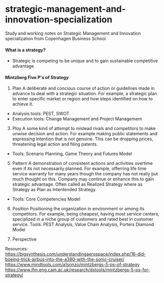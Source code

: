 # strategic-management-and-innovation-specialization
Study and working notes on Strategic Management and Innovation specialization from Copenhagen Business School

#### What is a strategy?
- Strategic is competing to be unique and to gain sustainable competitive advantage

#### Mintzberg Five P's of Strategy
1. Plan
A deliberate and concious course of action or guidelines made in advance to deal with a strategic situation. For example, a strategic plan to enter specific market or region and how steps identified on how to achieve it.
- Analysis tools: PEST, SWOT
- Execution tools: Change Management and Project Management

3. Ploy
A some kind of attempt to mislead rivals and competitors to make unwise decision and action. For example making public statements and expressing intention that is not genuine. This can be dropping prices, threatening legal action and filing patents.
- Tools: Scenario Planning, Game Theory and Futures Model

5. Pattern
A demonstration of consistent actions and activities overtime even if its not necessarily planned. For example, offerring life time service warranty for many years though the company has not really put much thought on this. Company may continue or enhance this to gain strategic advantage. Often called as Realized Strategy where as Strategy as Plan as Intentended Strategy.
- Tools: Core Competencies Model

6. Position
Positioning the organization in environment or among its competitors. For example, being cheapest, having most service centers, specialized in a niche group of customers and rated best in customer service.
Tools: PEST Analysis, Value Chain Analysis, Porters Diamond Model

8. Perspective

Resources:
https://bigsynthesis.com/understandingaerospace/index.php/16-did-boeing-trick-airbus-into-the-a380-with-the-sonic-cruiser/
https://www.mindtools.com/a1snnzo/mintzbergs-5-ps-of-strategy
https://www.ifm.eng.cam.ac.uk/research/dstools/mintzbergs-5-ps-for-strategy/
